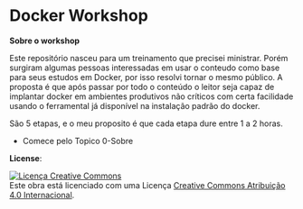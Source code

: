 # Docker Workshop

__Sobre o workshop__

Este repositório nasceu para um treinamento que precisei ministrar. Porém surgiram algumas pessoas interessadas em usar o conteudo como base para seus estudos em Docker, por isso resolvi tornar o mesmo público. 
A proposta é que após passar por todo o conteúdo o leitor seja capaz de implantar docker em ambientes produtivos não críticos com certa facilidade usando o ferramental já disponível na instalação padrão do docker.

São 5 etapas, e o meu proposito é que cada etapa dure entre 1 a 2 horas.

* Comece pelo Topico 0-Sobre




__License__:

 <a rel="license" href="http://creativecommons.org/licenses/by/4.0/"><img alt="Licença Creative Commons" style="border-width:0" src="https://i.creativecommons.org/l/by/4.0/88x31.png" /></a><br />Este obra está licenciado com uma Licença <a rel="license" href="http://creativecommons.org/licenses/by/4.0/">Creative Commons Atribuição 4.0 Internacional</a>.

